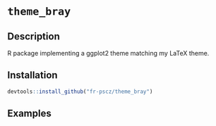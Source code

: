 # `theme_bray`


## Description

R package implementing a ggplot2 theme matching my LaTeX theme.


## Installation

``` r
devtools::install_github("fr-pscz/theme_bray")
```

## Examples
